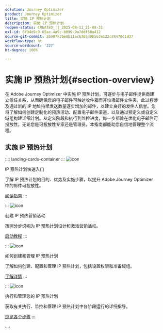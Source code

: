 ```yaml
---
solution: Journey Optimizer
product: Journey Optimizer
title: 实施 IP 预热计划
description: 实施 IP 预热计划
redpen-status: CREATED_||_2025-08-11_21-08-31
exl-id: 6f34e9c9-05ae-4a9c-b099-9a7ddf68a412
source-git-commit: 2b907a3be8b11ac6308d0b563e122c88478d1d37
workflow-type: ht
source-wordcount: '227'
ht-degree: 100%

---
```


# 实施 IP 预热计划{#section-overview}

在 Adobe Journey Optimizer 中实施 IP 预热计划，可逐步与电子邮件提供商建立信任关系，从而确保您的电子邮件可触达收件箱而非垃圾邮件文件夹。此过程涉及通过新的 IP 地址持续发送数量逐步增加的邮件，以建立良好的发件人信誉。您将了解如何创建定制化的预热活动、配置电子邮件渠道，以及通过预定义或自定义域组构建详细计划。从定义阶段和执行到监控进度，每一步都旨在优化电子邮件可投放性。无论您是可投放性专家还是管理员，本指南都能助您自信地管理整个流程。

## 实施 IP 预热计划

:::: landing-cards-container
:::
![icon](https://cdn.experienceleague.adobe.com/icons/book.svg)

IP 预热计划快速入门

了解 IP 预热计划的目的、优势及实施步骤，以提升 Adobe Journey Optimizer 中的邮件可投放性。

[阅读指南](../using/configuration/ip-warmup-gs.md)
:::

:::
![icon](https://cdn.experienceleague.adobe.com/icons/circle-play.svg)

创建 IP 预热营销活动

按照分步说明为 IP 预热计划设计和激活营销活动。

[启动教程](../using/configuration/ip-warmup-campaign.md)
:::

:::
![icon](https://cdn.experienceleague.adobe.com/icons/gear.svg)

如何创建和管理 IP 预热计划

了解如何创建、配置和管理 IP 预热计划，包括设置权限和准备域组。

[了解详情](../using/configuration/ip-warmup-plan.md)
:::

:::
![icon](https://cdn.experienceleague.adobe.com/icons/list-check.svg)

执行和管理您的 IP 预热计划

获取有关执行、监控和管理 IP 预热计划中各阶段运行的详细指导。

[浏览各个步骤](../using/configuration/ip-warmup-execution.md)
:::

::::
